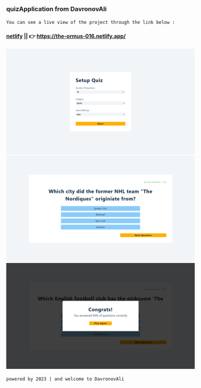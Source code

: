 ### quizApplication from DavronovAli
`You can see a live view of the project through the link below :`
#### [netlify](https://the-ormus-016.netlify.app/) || 👉 https://the-ormus-016.netlify.app/
![reminderApp](/public/preview-img/img-1.jpg)
![reminderApp](/public/preview-img/img-2.jpg)
![reminderApp](/public/preview-img/img-3.jpg)


`powered by 2023 | and welcome to DavronovAli`